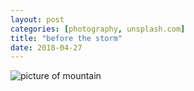 ```yaml
---
layout: post
categories: [photography, unsplash.com]
title: "before the storm"
date: 2018-04-27
---
```


![picture of mountain](/images/beforethestorm.jpg "Before the storm")
